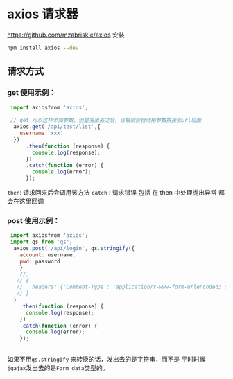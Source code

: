 # axios 请求器
https://github.com/mzabriskie/axios
安装
```bash
npm install axios --dev
```

## 请求方式

### get 使用示例：
```javascript
 import axiosfrom 'axios';
 
 // get 可以这样添加参数，但是发出去之后，该框架会自动把参数拼接到url后面
  axios.get('/api/test/list',{
    username:'xxx'
  })
      .then(function (response) {
        console.log(response);
      })
      .catch(function (error) {
        console.log(error);
      });
```
`then`: 请求回来后会调用该方法
`catch` : 请求错误 包括 在 then 中处理抛出异常 都会在这里回调

### post 使用示例：
```javascript
 import axiosfrom 'axios';
 import qs from 'qs';
  axios.post('/api/login', qs.stringify({
    account: username,
    pwd: password
    }
    //,
   // {
   //   headers: {'Content-Type': 'application/x-www-form-urlencoded; charset=UTF-8'}
   // }
  )
    .then(function (response) {
      console.log(response);
    })
    .catch(function (error) {
      console.log(error);
    });
  
```
如果不用`qs.stringify` 来转换的话，发出去的是字符串，而不是 平时时候 `jqajax`发出去的是`Form data`类型的。

